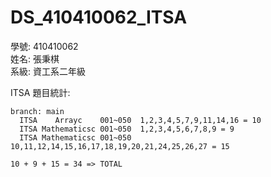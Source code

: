 ﻿# DS_410410062_ITSA  
學號: 410410062  
姓名: 張秉棋  
系級: 資工系二年級  

ITSA 題目統計:
```
branch: main  
  ITSA    Arrayc    001~050  1,2,3,4,5,7,9,11,14,16 = 10  
  ITSA Mathematicsc 001~050  1,2,3,4,5,6,7,8,9 = 9  
  ITSA Mathematicsc 001~050  10,11,12,14,15,16,17,18,19,20,21,24,25,26,27 = 15    
  
10 + 9 + 15 = 34 => TOTAL  
```  
